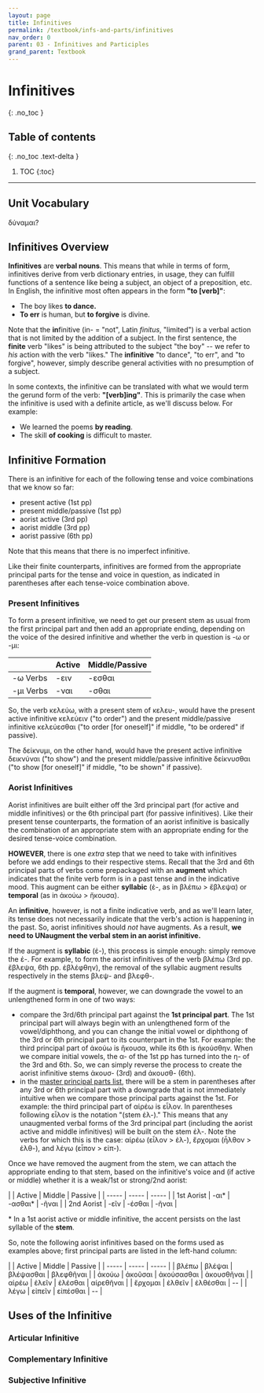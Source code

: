 ```yaml
---
layout: page
title: Infinitives
permalink: /textbook/infs-and-parts/infinitives
nav_order: 0
parent: 03 - Infinitives and Participles
grand_parent: Textbook
---
```


# Infinitives
{: .no_toc }

## Table of contents
{: .no_toc .text-delta }

1. TOC
{:toc}

***

## Unit Vocabulary

δύναμαι?

## Infinitives Overview

**Infinitives** are **verbal nouns**. This means that while in terms of form, infinitives derive from verb dictionary entries, in usage, they can fulfill functions of a sentence like being a subject, an object of a preposition, etc. In English, the infinitive most often appears in the form **"to [verb]"**:

* The boy likes **to dance.**
* **To err** is human, but **to forgive** is divine.

Note that the **in**finitive (in- = "not", Latin *finitus*, "limited") is a verbal action that is not limited by the addition of a subject. In the first sentence, the **finite** verb "likes" is being attributed to the subject "the boy" -- we refer to *his* action with the verb "likes." The **infinitive** "to dance", "to err", and "to forgive", however, simply describe general activities with no presumption of a subject.

In some contexts, the infinitive can be translated with what we would term the gerund form of the verb: **"[verb]ing"**. This is primarily the case when the infinitive is used with a definite article, as we'll discuss below. For example:

* We learned the poems **by reading**.
* The skill **of cooking** is difficult to master.

## Infinitive Formation

There is an infinitive for each of the following tense and voice combinations that we know so far:
* present active (1st pp)
* present middle/passive (1st pp)
* aorist active (3rd pp)
* aorist middle (3rd pp)
* aorist passive (6th pp)

Note that this means that there is no imperfect infinitive.

Like their finite counterparts, infinitives are formed from the appropriate principal parts for the tense and voice in question, as indicated in parentheses after each tense-voice combination above.

### Present Infinitives

To form a present infinitive, we need to get our present stem as usual from the first principal part and then add an appropriate ending, depending on the voice of the desired infinitive and whether the verb in question is -ω or -μι:

| | Active | Middle/Passive |
| ----- | ----- | ----- |
| -ω Verbs | -ειν | -εσθαι |
| -μι Verbs | -ναι | -σθαι |

So, the verb κελεύω, with a present stem of κελευ-, would have the present active infinitive κελεύειν ("to order") and the present middle/passive infinitive κελεύεσθαι ("to order [for oneself]" if middle, "to be ordered" if passive).

The δείκνυμι, on the other hand, would have the present active infinitive δεικνύναι ("to show") and the present middle/passive infinitive δείκνυσθαι ("to show [for oneself]" if middle, "to be shown" if passive).

### Aorist Infinitives

Aorist infinitives are built either off the 3rd principal part (for active and middle infinitives) or the 6th principal part (for passive infinitives). Like their present tense counterparts, the formation of an aorist infinitive is basically the combination of an appropriate stem with an appropriate ending for the desired tense-voice combination.

**HOWEVER**, there is one *extra* step that we need to take with infinitives before we add endings to their respective stems. Recall that the 3rd and 6th principal parts of verbs come prepackaged with an **augment** which indicates that the finite verb form is in a past tense and in the indicative mood. This augment can be either **syllabic** (ἐ-, as in βλέπω > ἔβλεψα) or **temporal** (as in ἀκούω > ἤκουσα).

An **infinitive**, however, is not a finite indicative verb, and as we'll learn later, its tense does not necessarily indicate that the verb's action is happening in the past. So, aorist infinitives should *not* have augments. As a result, **we need to UNaugment the verbal stem in an aorist infinitive.**

If the augment is **syllabic** (ἐ-), this process is simple enough: simply remove the ἐ-. For example, to form the aorist infinitives of the verb βλέπω (3rd pp. ἔβλεψα, 6th pp. ἐβλέφθην), the removal of the syllabic augment results respectively in the stems βλεψ- and βλεφθ-.

If the augment is **temporal**, however, we can downgrade the vowel to an unlengthened form in one of two ways:
* compare the 3rd/6th principal part against the **1st principal part**. The 1st principal part will always begin with an unlengthened form of the vowel/diphthong, and you can change the initial vowel or diphthong of the 3rd or 6th principal part to its counterpart in the 1st. For example: the third principal part of ἀκούω is ἤκουσα, while its 6th is ἠκούσθην. When we compare initial vowels, the α- of the 1st pp has turned into the η- of the 3rd and 6th. So, we can simply reverse the process to create the aorist infinitive stems ἀκουσ- (3rd) and ἀκουσθ- (6th).
* in the [master principal parts list](../../reference/verb-principal-parts), there will be a stem in parentheses after any 3rd or 6th principal part with a downgrade that is not immediately intuitive when we compare those principal parts against the 1st. For example: the third principal part of αἱρέω is εἶλον. In parentheses following εἷλον is the notation "(stem ἑλ-)." This means that any unaugmented verbal forms of the 3rd principal part (including the aorist active and middle infinitives) will be built on the stem ἑλ-. Note the verbs for which this is the case: αἱρέω (εἷλον > ἑλ-), ἔρχομαι (ἦλθον > ἐλθ-), and λέγω (εἶπον > εἰπ-).

Once we have removed the augment from the stem, we can attach the appropriate ending to that stem, based on the infinitive's voice and (if active or middle) whether it is a weak/1st or strong/2nd aorist:

| | Active | Middle | Passive |
| ----- | ----- | ----- |
| 1st Aorist | -αι\* | -ασθαι\* | -ῆναι |
| 2nd Aorist | -εῖν | -έσθαι | -ῆναι |

\* In a 1st aorist active or middle infinitive, the accent persists on the last syllable of the **stem**.

So, note the following aorist infinitives based on the forms used as examples above; first principal parts are listed in the left-hand column:

| | Active | Middle | Passive |
| ----- | ----- | ----- |
| βλέπω | βλέψαι | βλέψασθαι | βλεφθῆναι |
| ἀκούω | ἀκοῦσαι | ἀκούσασθαι | ἀκουσθῆναι |
| αἱρέω | ἑλεῖν | ἑλέσθαι | αἱρεθῆναι |
| ἔρχομαι | ἐλθεῖν | ἐλθέσθαι | -- |
| λέγω | εἰπεῖν | εἰπέσθαι | -- |



## Uses of the Infinitive

### Articular Infinitive

### Complementary Infinitive

### Subjective Infinitive
